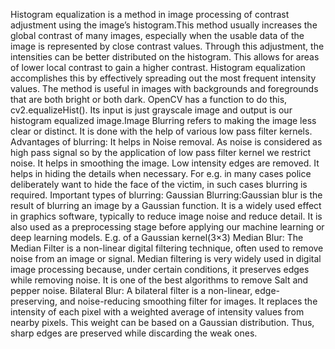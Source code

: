 Histogram equalization is a method in image processing of contrast adjustment using the image’s histogram.This method usually increases the global contrast of many images, especially when the usable data of the image is represented by close contrast values. Through this adjustment, the intensities can be better distributed on the histogram. This allows for areas of lower local contrast to gain a higher contrast. Histogram equalization accomplishes this by effectively spreading out the most frequent intensity values. The method is useful in images with backgrounds and foregrounds that are both bright or both dark.
OpenCV has a function to do this, cv2.equalizeHist(). Its input is just grayscale image and output is our histogram equalized image.Image Blurring refers to making the image less clear or distinct. It is done with the help of various low pass filter kernels.
Advantages of blurring:
It helps in Noise removal. As noise is considered as high pass signal so by the application of low pass filter kernel we restrict noise.
It helps in smoothing the image.
Low intensity edges are removed.
It helps in hiding the details when necessary. For e.g. in many cases police deliberately want to hide the face of the victim, in such cases blurring is required.
Important types of blurring:
Gaussian Blurring:Gaussian blur is the result of blurring an image by a Gaussian function. It is a widely used effect in graphics software, typically to reduce image noise and reduce detail. It is also used as a preprocessing stage before applying our machine learning or deep learning models.
E.g. of a Gaussian kernel(3×3) 
Median Blur: The Median Filter is a non-linear digital filtering technique, often used to remove noise from an image or signal. Median filtering is very widely used in digital image processing because, under certain conditions, it preserves edges while removing noise. It is one of the best algorithms to remove Salt and pepper noise.
Bilateral Blur: A bilateral filter is a non-linear, edge-preserving, and noise-reducing smoothing filter for images. It replaces the intensity of each pixel with a weighted average of intensity values from nearby pixels. This weight can be based on a Gaussian distribution. Thus, sharp edges are preserved while discarding the weak ones.

